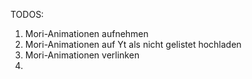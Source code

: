 TODOS:
1. Mori-Animationen aufnehmen
2. Mori-Animationen auf Yt als nicht gelistet hochladen
3. Mori-Animationen verlinken
4. 
